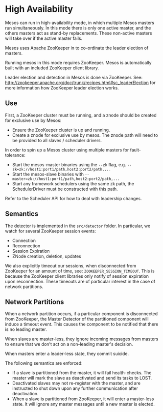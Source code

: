 High Availability
=========
Mesos can run in high-availability mode, in which multiple Mesos masters run simultaneously. In this mode there is only one active master, and the others masters act as stand-by replacements. These non-active masters will take over if the active master fails.

Mesos uses Apache ZooKeeper in to co-ordinate the leader election of masters.

Running mesos in this mode requires ZooKeeper. Mesos is automatically built with an included ZooKeeper client library.

Leader election and detection in Mesos is done via ZooKeeper. See: http://zookeeper.apache.org/doc/trunk/recipes.html#sc_leaderElection for more information how ZooKeeper leader election works.

Use
---------
First, a ZooKeeper cluster must be running, and a znode should be created for exclusive use by Mesos:

  - Ensure the ZooKeeper cluster is up and running.
  - Create a znode for exclusive use by mesos. The znode path will need to be provided to all slaves / scheduler drivers.

In order to spin up a Mesos cluster using multiple masters for fault-tolerance:

  - Start the mesos-master binaries using the `--zk` flag, e.g. `--zk=zk://host1:port1/path,host2:port2/path,...`
  - Start the mesos-slave binaries with `--master=zk://host1:port1/path,host2:port2/path,...`
  - Start any framework schedulers using the same zk path, the SchedulerDriver must be constructed with this path.

Refer to the Scheduler API for how to deal with leadership changes.

Semantics
---------
The detector is implemented in the `src/detector` folder. In particular, we watch for several ZooKeeper session events:

  - Connection
  - Reconnection
  - Session Expiration
  - ZNode creation, deletion, updates

We also explicitly timeout our sessions, when disconnected from ZooKeeper for an amount of time, see: `ZOOKEEPER_SESSION_TIMEOUT`. This is because the ZooKeeper client libraries only notify of session expiration upon reconnection. These timeouts are of particular interest in the case of network partitions.

Network Partitions
------------------
When a network partition occurs, if a particular component is disconnected from ZooKeeper, the Master Detector of the partitioned component will induce a timeout event. This causes the component to be notified that there is no leading master.

When slaves are master-less, they ignore incoming messages from masters to ensure that we don't act on a non-leading master's decision.

When masters enter a leader-less state, they commit suicide.

The following semantics are enforced:

  - If a slave is partitioned from the master, it will fail health-checks. The master will mark the slave as deactivated and send its tasks to LOST.
  - Deactivated slaves may not re-register with the master, and are instructed to shut down upon any further communication after deactivation.
  - When a slave is partitioned from ZooKeeper, it will enter a master-less state. It will ignore any master messages until a new master is elected.
